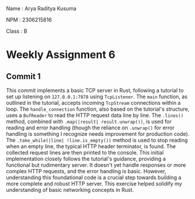 Name    : Arya Raditya Kusuma

NPM     : 2306215816

Class    : B


# Weekly Assignment 6

## Commit 1
This commit implements a basic TCP server in Rust, following a tutorial to set up listening on `127.0.0.1:7878` using `TcpListener`. The `main` function, as outlined in the tutorial, accepts incoming `TcpStream` connections within a loop. The `handle_connection` function, also based on the tutorial's structure, uses a `BufReader` to read the HTTP request data line by line. The `.lines()` method, combined with `.map(|result| result.unwrap())`, is used for reading and error handling (though the reliance on `.unwrap()` for error handling is something I recognize needs improvement for production code). The `.take_while(|line| !line.is_empty())` method is used to stop reading when an empty line, the typical HTTP header terminator, is found. The collected request lines are then printed to the console. This initial implementation closely follows the tutorial's guidance, providing a functional but rudimentary server. It doesn't yet handle responses or more complex HTTP requests, and the error handling is basic. However, understanding this foundational code is a crucial step towards building a more complete and robust HTTP server. This exercise helped solidify my understanding of basic networking concepts in Rust.